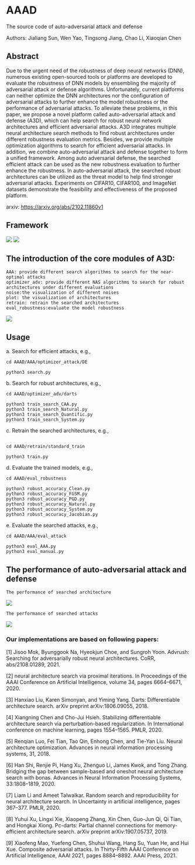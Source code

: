# AAAD
 The source code of auto-adversarial attack and defense

 Authors: Jialiang Sun, Wen Yao, Tingsong Jiang, Chao Li, Xiaoqian Chen

## Abstract
 Due to the urgent need of the robustness of deep neural networks (DNN),
  numerous existing open-sourced tools or platforms are developed to evaluate the robustness of DNN models by ensembling the majority of adversarial attack or defense algorithms. Unfortunately, current platforms can neither optimize the DNN architectures nor the configuration of adversarial attacks to further enhance the model robustness or the performance of adversarial attacks. To alleviate these problems, in this paper, we propose a novel platform called auto-adversarial attack and defense (A3D), which can help search for robust neural network architectures and efficient adversarial attacks.
   A3D integrates multiple neural architecture search methods to find robust architectures under different robustness evaluation metrics. 
   Besides, we provide multiple optimization algorithms to search for efficient adversarial attacks. In addition, we combine auto-adversarial attack and defense together to form a unified framework. Among auto adversarial defense, the searched efficient attack can be used as the new robustness evaluation to further enhance the robustness. In auto-adversarial attack, the searched robust architectures can be utilized as the threat model to help find stronger adversarial attacks. Experiments on CIFAR10, CIFAR100, and ImageNet datasets demonstrate the feasibility and effectiveness of the proposed platform.

arxiv: https://arxiv.org/abs/2102.11860v1


## Framework

<img src = 'https://github.com/Jialiang14/AAAD/blob/main/figures/short.png?raw=true'/>

<img src = 'https://github.com/Jialiang14/AAAD/blob/main/figures/AAAD_revisionv4.png?raw=true'/>

## The introduction of the core modules of A3D:
```
AAA: provide different search algorithms to search for the near-optimal attacks
optimizer_adv: provide different NAS algorithms to search for robust architectures under different evaluations
noise:the visualization of different noises
plot: the visualization of architectures
retrain: retrain the searched architectures
eval_robustness:evaluate the model robustness
```

<img src = 'https://github.com/Jialiang14/AAAD/blob/main/figures/noise.png?raw=true'/>

## Usage
a. Search for efficient attacks, e.g.,

```shell
cd AAAD/AAA/optimizer_attack/DE

python3 search.py
```

b. Search for robust architectures, e.g.,

```shell
cd AAAD/optimizer_adv/darts

python3 train_search_CAA.py
python3 train_search_Natural.py
python3 train_search_Quantific.py
python3 train_search_System.py
```

c. Retrain the searched architectures, e.g.,

```shell

cd AAAD/retrain/standard_train

python3 train.py
```

d. Evaluate the trained models, e.g.,

```shell
cd AAAD/eval_robustness

python3 robust_accuracy_Clean.py
python3 robust_accuracy_FGSM.py
python3 robust_accuracy_PGD.py
python3 robust_accuracy_Natural.py
python3 robust_accuracy_System.py
python3 robust_accuracy_Jacobian.py
```

e. Evaluate the searched attacks, e.g.,

```shell
cd AAAD/AAA/eval_attack

python3 eval_AAA.py
python3 eval_manual.py
```
## The performance of auto-adversarial attack and defense
```shell
The performance of searched architecture
```
<img src = 'https://github.com/Jialiang14/AAAD/blob/main/figures/aaa.png?raw=true'/>

```shell
The performance of searched attacks 
```

<img src = 'https://github.com/Jialiang14/AAAD/blob/main/figures/aaa2.png?raw=true'/>

### Our implementations are based on following papers:


[1] Jisoo Mok, Byunggook Na, Hyeokjun Choe, and Sungroh Yoon.
Advrush: Searching for adversarially robust neural architectures.
CoRR, abs/2108.01289, 2021.

[2] neural architecture search via proximal iterations. In Proceedings
of the AAAI Conference on Artificial Intelligence, volume 34, pages
6664–6671, 2020.

[3] Hanxiao Liu, Karen Simonyan, and Yiming Yang. Darts: Differentiable
architecture search. arXiv preprint arXiv:1806.09055, 2018.

[4] Xiangning Chen and Cho-Jui Hsieh. Stabilizing differentiable
architecture search via perturbation-based regularization. In International conference on machine learning, pages 1554–1565. PMLR,
2020.

[5] Renqian Luo, Fei Tian, Tao Qin, Enhong Chen, and Tie-Yan Liu.
Neural architecture optimization. Advances in neural information
processing systems, 31, 2018.

[6] Han Shi, Renjie Pi, Hang Xu, Zhenguo Li, James Kwok, and
Tong Zhang. Bridging the gap between sample-based and oneshot
neural architecture search with bonas. Advances in Neural
Information Processing Systems, 33:1808–1819, 2020.

[7] Liam Li and Ameet Talwalkar. Random search and reproducibility
for neural architecture search. In Uncertainty in artificial intelligence,
pages 367–377. PMLR, 2020.

[8] Yuhui Xu, Lingxi Xie, Xiaopeng Zhang, Xin Chen, Guo-Jun Qi,
Qi Tian, and Hongkai Xiong. Pc-darts: Partial channel connections
for memory-efficient architecture search. arXiv preprint
arXiv:1907.05737, 2019.

[9] Xiaofeng Mao, Yuefeng Chen, Shuhui Wang, Hang Su, Yuan He,
and Hui Xue. Composite adversarial attacks. In Thirty-Fifth AAAI
Conference on Artificial Intelligence, AAAI 2021, pages 8884–8892.
AAAI Press, 2021.
